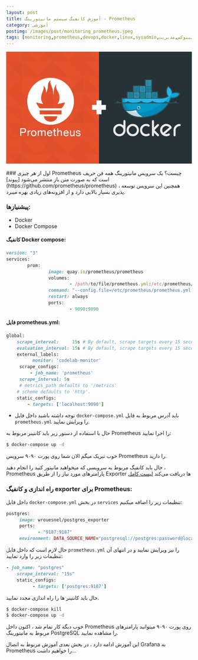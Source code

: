 ```yaml
---
layout: post
title: آموزش کانفیگ سیستم مانیتورینگ - Prometheus
category: آموزشی
postimg: /images/post/monitoring_prometheus.jpeg
tags: [monitoring,prometheus,devops,docker,linux,sysadmin,مانیتوریگ,لینوکس,مدیریت]
---
```

<p align="center"><img src="/images/post/monitoring_prometheus.jpeg" alt="Monitoring Prometheus" /></p>
### اول از هر چیزی Prometheus چیست؟
یک سرویس مانیتورینگ همه فن حریف است که به صورت متن باز منتشر می‌شود [پیوند](https://github.com/prometheus/prometheus) ، همچنین این سرویس توسعه پذیری بسیار بالایی دارد و از افزونه‌های زیادی بهره میبرد.

### پیشنیازها:
- Docker
- Docker Compose

#### کانفیگ Docker compose:

```ruby
version: "3"
services:
        prom:
                image: quay.io/prometheus/prometheus
                volumes:
                        - /path/to/file/prometheus.yml:/etc/prometheus/prometheus.yml
                command: "--config.file=/etc/prometheus/prometheus.yml --storage.tsdb.path=/prometheus"
                restart: always
                ports:
                        - 9090:9090
```

#### فایل prometheus.yml:

```ruby
global:
    scrape_interval:     15s # By default, scrape targets every 15 seconds.
    evaluation_interval: 15s # By default, scrape targets every 15 seconds.
    external_labels:
          monitor: 'codelab-monitor'
     scrape_configs:
         - job_name: 'prometheus'
     scrape_interval: 5s
     # metrics_path defaults to '/metrics'
    # scheme defaults to 'http'.
    static_configs:
        - targets: ['localhost:9090']
```
- توجه داشته باشید داخل فایل `docker-compose.yml` باید آدرس مربوط به فایل `prometheus.yml` را ویرایش نمایید.

حال با استفاده از دستور زیر باید کانتینر مربوط به Prometheus را اجرا نمایید:

```bash
$ docker-compose up -d
```

خوب تبریک میگم الان شما روی پورت ۹۰۹۰ سرویس Prometheus را دارید.

حال باید کانفیگ مربوط به سرویسی که میخواهید مانیتور کنید را انجام دهید ، Prometheus پارامترهای مورد نیاز را از طریق Exporter ها دریافت می‌کند [لیست کامل](https://prometheus.io/docs/instrumenting/exporters/)

### راه اندازی و کانفیگ exporter برای Prometheus:

داخل فایل `docker-compose.yml` در بخش `services` تنظیمات زیر را اضافه میکنیم:

```ruby
postgres:
     image: wrouesnel/postgres_exporter
     ports:
            - "9187:9187"
     environment: DATA_SOURCE_NAME="postgresql://postgres:password@localhost:5432/?sslmode=disable"
```

حال لازم است که داخل فایل `prometheus.yml` را نیز ویرایش نمایید و در انتهای آن تنظیمات زیر را وارد نمایید:

```ruby
- job_name: "postgres"
    scrape_interval: "15s"
    static_configs:
          - targets: ['postgres:9187']
```

حال باید کانتینر ها را راه اندازی مجدد نمایید.

```bash
$ docker-compose kill
$ docker-compose up -d
```

خوب دیگه کار تمام شد ، اکنون داخل Prometheus روی پورت ۹۰۹۰ میتوانید پارامترهای مربوط به مانیتورینگ PostgreSQL را مشاهده نمایید.

این آموزش ادامه دارد ، در بخش بعدی آموزش مربوط به اتصال Grafana به Prometheus را خواهیم داشت...
